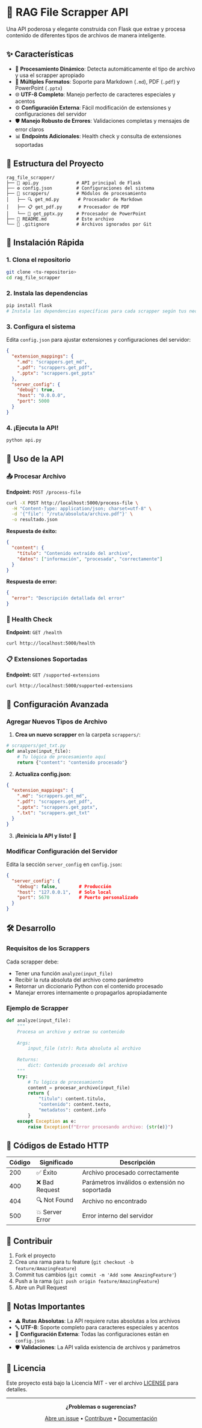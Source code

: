 # 🚀 RAG File Scrapper API

Una API poderosa y elegante construida con Flask que extrae y procesa contenido de diferentes tipos de archivos de manera inteligente.

## ✨ Características

- 🔄 **Procesamiento Dinámico**: Detecta automáticamente el tipo de archivo y usa el scrapper apropiado
- 📝 **Múltiples Formatos**: Soporte para Markdown (`.md`), PDF (`.pdf`) y PowerPoint (`.pptx`)
- 🌐 **UTF-8 Completo**: Manejo perfecto de caracteres especiales y acentos
- ⚙️ **Configuración Externa**: Fácil modificación de extensiones y configuraciones del servidor
- 🛡️ **Manejo Robusto de Errores**: Validaciones completas y mensajes de error claros
- 📊 **Endpoints Adicionales**: Health check y consulta de extensiones soportadas

## 📁 Estructura del Proyecto

```
rag_file_scrapper/
├── 📄 api.py              # API principal de Flask
├── ⚙️ config.json         # Configuraciones del sistema
├── 📁 scrappers/          # Módulos de procesamiento
│   ├── 🔍 get_md.py       # Procesador de Markdown
│   ├── 📋 get_pdf.py      # Procesador de PDF
│   └── 🎯 get_pptx.py     # Procesador de PowerPoint
├── 📖 README.md           # Este archivo
└── 🚫 .gitignore          # Archivos ignorados por Git
```

## 🚀 Instalación Rápida

### 1. Clona el repositorio
```bash
git clone <tu-repositorio>
cd rag_file_scrapper
```

### 2. Instala las dependencias
```bash
pip install flask
# Instala las dependencias específicas para cada scrapper según tus necesidades
```

### 3. Configura el sistema
Edita `config.json` para ajustar extensiones y configuraciones del servidor:

```json
{
  "extension_mappings": {
    ".md": "scrappers.get_md",
    ".pdf": "scrappers.get_pdf",
    ".pptx": "scrappers.get_pptx"
  },
  "server_config": {
    "debug": true,
    "host": "0.0.0.0",
    "port": 5000
  }
}
```

### 4. ¡Ejecuta la API!
```bash
python api.py
```

## 🎯 Uso de la API

### 📤 Procesar Archivo
**Endpoint:** `POST /process-file`

```bash
curl -X POST http://localhost:5000/process-file \
  -H "Content-Type: application/json; charset=utf-8" \
  -d '{"file": "/ruta/absoluta/archivo.pdf"}' \
  -o resultado.json
```

**Respuesta de éxito:**
```json
{
  "content": {
    "título": "Contenido extraído del archivo",
    "datos": ["información", "procesada", "correctamente"]
  }
}
```

**Respuesta de error:**
```json
{
  "error": "Descripción detallada del error"
}
```

### 🏥 Health Check
**Endpoint:** `GET /health`

```bash
curl http://localhost:5000/health
```

### 📋 Extensiones Soportadas
**Endpoint:** `GET /supported-extensions`

```bash
curl http://localhost:5000/supported-extensions
```

## 🔧 Configuración Avanzada

### Agregar Nuevos Tipos de Archivo

1. **Crea un nuevo scrapper** en la carpeta `scrappers/`:
```python
# scrappers/get_txt.py
def analyze(input_file):
    # Tu lógica de procesamiento aquí
    return {"content": "contenido procesado"}
```

2. **Actualiza config.json**:
```json
{
  "extension_mappings": {
    ".md": "scrappers.get_md",
    ".pdf": "scrappers.get_pdf",
    ".pptx": "scrappers.get_pptx",
    ".txt": "scrappers.get_txt"
  }
}
```

3. **¡Reinicia la API y listo!** 🎉

### Modificar Configuración del Servidor

Edita la sección `server_config` en `config.json`:

```json
{
  "server_config": {
    "debug": false,        # Producción
    "host": "127.0.0.1",   # Solo local
    "port": 5670           # Puerto personalizado
  }
}
```

## 🛠️ Desarrollo

### Requisitos de los Scrappers

Cada scrapper debe:
- Tener una función `analyze(input_file)`
- Recibir la ruta absoluta del archivo como parámetro
- Retornar un diccionario Python con el contenido procesado
- Manejar errores internamente o propagarlos apropiadamente

### Ejemplo de Scrapper

```python
def analyze(input_file):
    """
    Procesa un archivo y extrae su contenido
    
    Args:
        input_file (str): Ruta absoluta al archivo
        
    Returns:
        dict: Contenido procesado del archivo
    """
    try:
        # Tu lógica de procesamiento
        content = procesar_archivo(input_file)
        return {
            "titulo": content.titulo,
            "contenido": content.texto,
            "metadatos": content.info
        }
    except Exception as e:
        raise Exception(f"Error procesando archivo: {str(e)}")
```

## 🚨 Códigos de Estado HTTP

| Código | Significado | Descripción |
|--------|-------------|-------------|
| 200 | ✅ Éxito | Archivo procesado correctamente |
| 400 | ❌ Bad Request | Parámetros inválidos o extensión no soportada |
| 404 | 🔍 Not Found | Archivo no encontrado |
| 500 | 💥 Server Error | Error interno del servidor |

## 🤝 Contribuir

1. Fork el proyecto
2. Crea una rama para tu feature (`git checkout -b feature/AmazingFeature`)
3. Commit tus cambios (`git commit -m 'Add some AmazingFeature'`)
4. Push a la rama (`git push origin feature/AmazingFeature`)
5. Abre un Pull Request

## 📝 Notas Importantes

- ⚠️ **Rutas Absolutas**: La API requiere rutas absolutas a los archivos
- 🔤 **UTF-8**: Soporte completo para caracteres especiales y acentos
- 🔧 **Configuración Externa**: Todas las configuraciones están en `config.json`
- 🛡️ **Validaciones**: La API valida existencia de archivos y parámetros

## 📄 Licencia

Este proyecto está bajo la Licencia MIT - ver el archivo [LICENSE](LICENSE) para detalles.

---

<div align="center">

**¿Problemas o sugerencias?** 

[Abre un issue](../../issues) • [Contribuye](../../pulls) • [Documentación](../../wiki)

</div>